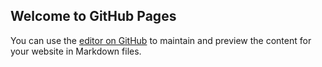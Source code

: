 ## Welcome to GitHub Pages

You can use the [editor on GitHub](https://github.com/shajid007/shasprojects/edit/gh-pages/index.md) to maintain and preview the content for your website in Markdown files.

